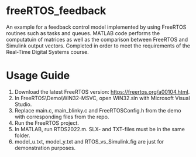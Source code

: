 # freeRTOS_feedback
 An example for a feedback control model implemented by using FreeRTOS routines such as tasks and queues. MATLAB code performs the computatuin of matrices as well as the comparison between FreeRTOS and Simulink output vectors. Completed in order to meet the requirements of the Real-Time Digital Systems course. 

# Usage Guide
1. Download the latest FreeRTOS version: https://freertos.org/a00104.html.
2. In FreeRTOS\Demo\WIN32-MSVC, open WIN32.sln with Microsoft Visual Studio.
3. Replace main.c, main_blinky.c and FreeRTOSConfig.h from the demo with corresponding files from the repo.
4. Run the FreeRTOS project.
5. In MATLAB, run RTDS2022.m. SLX- and TXT-files must be in the same folder.
6. model_u.txt, model_y.txt and RTOS_vs_Simulink.fig are just for demonstration purposes.
